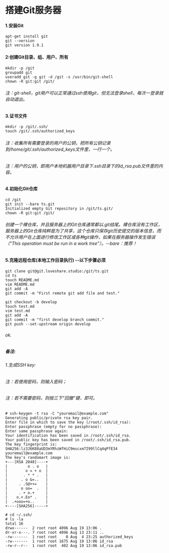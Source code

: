 # 搭建Git服务器
#### 1.安装Git
```
apt-get install git
git --version
git version 1.9.1
```
#### 2:创建Git目录、组、用户、所有
```
mkdir -p /git
groupadd git
useradd git -g git -d /git -s /usr/bin/git-shell
chown -R git:git /git/
```
###### 注：git-shell，git用户可以正常通过ssh使用git，但无法登录shell，每次一登录就自动退出。
#### 3.证书文件
```
mkdir -p /git/.ssh/
touch /git/.ssh/authorized_keys
```
###### 注：收集所有需要登录的用户的公钥，把所有公钥记录到/home/git/.ssh/authorized_keys文件里，一行一个。
###### 注：用户的公钥，即用户本地机器用户目录下.ssh目录下的id_rsa.pub文件里的内容。
#### 4.初始化Git仓库
```
cd /git
git init --bare ts.git
Initialized empty Git repository in /git/ts.git/
chown -R git:git /git/
```
###### 创建一个裸仓库，并且服务器上的Git仓库通常都以.git结尾。裸仓库没有工作区，服务器上的Git仓库纯粹是为了共享，这个仓库只保存git历史提交的版本信息，而不允许用户在上面进行修改工作区或各种git操作，如果在服务器操作发生错误（”This operation must be run in a work tree”）。--bare：推荐！
#### 5.克隆远程仓库(本地工作目录执行)  --以下步骤必须
```
git clone git@git.loveshare.studio:/git/ts.git
cd ts
touch README.md
vim README.md
git add -A
git commit -m "First remote git add file and test."

git checkout -b develop
touch test.md
vim test.md
git add -A
git commit -m "first develop branch commit."
git push --set-upstream origin develop 
```
###### ok.


##### 备注:
###### 1.生成SSH key: 
###### 注：若使用密码，则输入密码；
###### 注：若不需要密码，则按三下“回撤”键，即可。
```
# ssh-keygen -t rsa -C "youremail@example.com"
Generating public/private rsa key pair.
Enter file in which to save the key (/root/.ssh/id_rsa):
Enter passphrase (empty for no passphrase):
Enter same passphrase again:
Your identification has been saved in /root/.ssh/id_rsa.
Your public key has been saved in /root/.ssh/id_rsa.pub.
The key fingerprint is:
SHA256:lz3J6K88aUD3mYRhzWfHiC9mscxm7I99llCq4qPfE34 youremail@example.com
The key's randomart image is:
+---[RSA 2048]----+
|         o . o   |
|        o = + o  |
|       . * * .   |
|      . o &=..   |
|     . .S@++=    |
|      o oo=  .   |
|     . + o.+     |
|    o.+.Eo* .    |
|  .+ooo=+o..     |
+----[SHA256]-----+

# cd ~/.ssh/
# ls -la
total 16
drwx------  2 root root 4096 Aug 19 13:06 .
dr-xr-x---. 7 root root 4096 Aug 13 23:11 ..
-rw-------  1 root root    0 Aug  4 23:25 authorized_keys
-rw-------  1 root root 1675 Aug 19 13:06 id_rsa
-rw-r--r--  1 root root  402 Aug 19 13:06 id_rsa.pub
```
